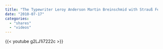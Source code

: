 ```yaml
---
title: "The Typewriter Leroy Anderson Martin Breinschmid with Strauß Festival Orchestra Vienna"
date: "2010-07-17"
categories:
  - "shares"
  - "videos"
---
```


{{< youtube g2LJ1i7222c >}}
